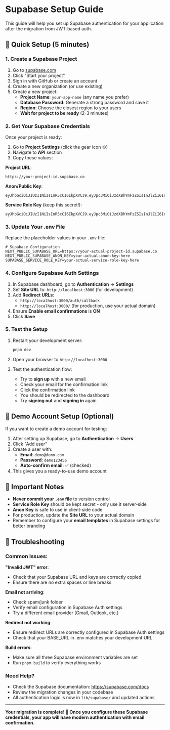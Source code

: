 # Supabase Setup Guide

This guide will help you set up Supabase authentication for your application after the migration from JWT-based auth.

## 🚀 Quick Setup (5 minutes)

### 1. Create a Supabase Project
1. Go to [supabase.com](https://supabase.com)
2. Click "Start your project"
3. Sign in with GitHub or create an account
4. Create a new organization (or use existing)
5. Create a new project:
   - **Project Name**: `your-app-name` (any name you prefer)
   - **Database Password**: Generate a strong password and save it
   - **Region**: Choose the closest region to your users
   - **Wait for project to be ready** (2-3 minutes)

### 2. Get Your Supabase Credentials
Once your project is ready:

1. Go to **Project Settings** (click the gear icon ⚙️)
2. Navigate to **API** section
3. Copy these values:

**Project URL**:
```
https://your-project-id.supabase.co
```

**Anon/Public Key**:
```
eyJhbGciOiJIUzI1NiIsInR5cCI6IkpXVCJ9.eyJpc3MiOiJzdXBhYmFzZSIsInJlZiI6InlvdXItcHJvamVjdC1pZCIsInJvbGUiOiJhbm9uIiwiaWF0IjoxNjE2NjAwMDAwLCJleHAiOjE5MzIxNjAwMDB9.YOUR_ACTUAL_ANON_KEY
```

**Service Role Key** (keep this secret!):
```
eyJhbGciOiJIUzI1NiIsInR5cCI6IkpXVCJ9.eyJpc3MiOiJzdXBhYmFzZSIsInJlZiI6InlvdXItcHJvamVjdC1pZCIsInJvbGUiOiJzZXJ2aWNlX3JvbGUiLCJpYXQiOjE2MTY2MDAwMDAsImV4cCI6MTkzMjE2MDAwMH0.YOUR_ACTUAL_SERVICE_ROLE_KEY
```

### 3. Update Your .env File
Replace the placeholder values in your `.env` file:

```env
# Supabase Configuration
NEXT_PUBLIC_SUPABASE_URL=https://your-actual-project-id.supabase.co
NEXT_PUBLIC_SUPABASE_ANON_KEY=your-actual-anon-key-here
SUPABASE_SERVICE_ROLE_KEY=your-actual-service-role-key-here
```

### 4. Configure Supabase Auth Settings
1. In Supabase dashboard, go to **Authentication** → **Settings**
2. Set **Site URL** to: `http://localhost:3000` (for development)
3. Add **Redirect URLs**:
   - `http://localhost:3000/auth/callback`
   - `http://localhost:3000/` (for production, use your actual domain)
4. Ensure **Enable email confirmations** is **ON**
5. Click **Save**

### 5. Test the Setup
1. Restart your development server:
   ```bash
   pnpm dev
   ```

2. Open your browser to `http://localhost:3000`

3. Test the authentication flow:
   - Try to **sign up** with a new email
   - Check your email for the confirmation link
   - Click the confirmation link
   - You should be redirected to the dashboard
   - Try **signing out** and **signing in** again

## 🎯 Demo Account Setup (Optional)

If you want to create a demo account for testing:

1. After setting up Supabase, go to **Authentication** → **Users**
2. Click "Add user"
3. Create a user with:
   - **Email**: `demo@demo.com`
   - **Password**: `demo123456`
   - **Auto-confirm email**: ✅ (checked)
4. This gives you a ready-to-use demo account

## 🚨 Important Notes

- **Never commit your `.env` file** to version control
- **Service Role Key** should be kept secret - only use it server-side
- **Anon Key** is safe to use in client-side code
- For production, update the **Site URL** to your actual domain
- Remember to configure your **email templates** in Supabase settings for better branding

## 🔧 Troubleshooting

### Common Issues:

**"Invalid JWT" error**:
- Check that your Supabase URL and keys are correctly copied
- Ensure there are no extra spaces or line breaks

**Email not arriving**:
- Check spam/junk folder
- Verify email configuration in Supabase Auth settings
- Try a different email provider (Gmail, Outlook, etc.)

**Redirect not working**:
- Ensure redirect URLs are correctly configured in Supabase Auth settings
- Check that your BASE_URL in .env matches your development URL

**Build errors**:
- Make sure all three Supabase environment variables are set
- Run `pnpm build` to verify everything works

### Need Help?
- Check the Supabase documentation: https://supabase.com/docs
- Review the migration changes in your codebase
- All authentication logic is now in `lib/supabase/` and updated actions

---

**Your migration is complete! 🎉 Once you configure these Supabase credentials, your app will have modern authentication with email confirmation.**